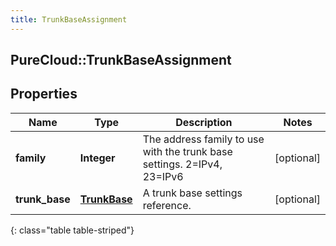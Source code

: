 ```yaml
---
title: TrunkBaseAssignment
---
```

## PureCloud::TrunkBaseAssignment

## Properties

|Name | Type | Description | Notes|
|------------ | ------------- | ------------- | -------------|
| **family** | **Integer** | The address family to use with the trunk base settings. 2=IPv4, 23=IPv6 | [optional] |
| **trunk_base** | [**TrunkBase**](TrunkBase.html) | A trunk base settings reference. | [optional] |
{: class="table table-striped"}


